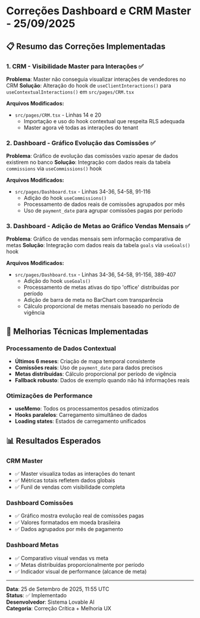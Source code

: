 # Correções Dashboard e CRM Master - 25/09/2025

## 📋 Resumo das Correções Implementadas

### 1. CRM - Visibilidade Master para Interações ✅
**Problema**: Master não conseguia visualizar interações de vendedores no CRM
**Solução**: Alteração do hook de `useClientInteractions()` para `useContextualInteractions()` em `src/pages/CRM.tsx`

**Arquivos Modificados:**
- `src/pages/CRM.tsx` - Linhas 14 e 20
  - Importação e uso do hook contextual que respeita RLS adequada
  - Master agora vê todas as interações do tenant

### 2. Dashboard - Gráfico Evolução das Comissões ✅
**Problema**: Gráfico de evolução das comissões vazio apesar de dados existirem no banco
**Solução**: Integração com dados reais da tabela `commissions` via `useCommissions()` hook

**Arquivos Modificados:**
- `src/pages/Dashboard.tsx` - Linhas 34-36, 54-58, 91-116
  - Adição do hook `useCommissions()` 
  - Processamento de dados reais de comissões agrupados por mês
  - Uso de `payment_date` para agrupar comissões pagas por período

### 3. Dashboard - Adição de Metas ao Gráfico Vendas Mensais ✅
**Problema**: Gráfico de vendas mensais sem informação comparativa de metas
**Solução**: Integração com dados reais da tabela `goals` via `useGoals()` hook

**Arquivos Modificados:**
- `src/pages/Dashboard.tsx` - Linhas 34-36, 54-58, 91-156, 389-407
  - Adição do hook `useGoals()`
  - Processamento de metas ativas do tipo 'office' distribuídas por período
  - Adição de barra de meta no BarChart com transparência
  - Cálculo proporcional de metas mensais baseado no período de vigência

## 🔧 Melhorias Técnicas Implementadas

### Processamento de Dados Contextual
- **Últimos 6 meses**: Criação de mapa temporal consistente
- **Comissões reais**: Uso de `payment_date` para dados precisos
- **Metas distribuídas**: Cálculo proporcional por período de vigência
- **Fallback robusto**: Dados de exemplo quando não há informações reais

### Otimizações de Performance
- **useMemo**: Todos os processamentos pesados otimizados
- **Hooks paralelos**: Carregamento simultâneo de dados
- **Loading states**: Estados de carregamento unificados

## 📊 Resultados Esperados

### CRM Master
- ✅ Master visualiza todas as interações do tenant
- ✅ Métricas totais refletem dados globais
- ✅ Funil de vendas com visibilidade completa

### Dashboard Comissões
- ✅ Gráfico mostra evolução real de comissões pagas
- ✅ Valores formatados em moeda brasileira
- ✅ Dados agrupados por mês de pagamento

### Dashboard Metas
- ✅ Comparativo visual vendas vs meta
- ✅ Metas distribuídas proporcionalmente por período
- ✅ Indicador visual de performance (alcance de meta)

---
**Data**: 25 de Setembro de 2025, 11:55 UTC  
**Status**: ✅ Implementado  
**Desenvolvedor**: Sistema Lovable AI  
**Categoria**: Correção Crítica + Melhoria UX